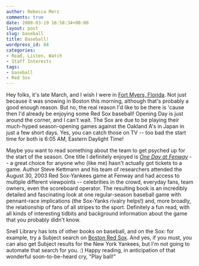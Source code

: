 ```yaml
---
author: Rebecca Merz
comments: true
date: 2008-03-19 16:58:34+00:00
layout: post
slug: baseball
title: Baseball!
wordpress_id: 84
categories:
- Read, Listen, Watch
- Staff Interests
tags:
- baseball
- Red Sox
---
```



Hey folks, it's late March, and I wish I were in [Fort Myers, Florida](http://maps.google.com/maps?f=q&hl=en&geocode=&q=fort+myers,+fl&ie=UTF8&ll=26.651141,-81.868057&spn=0.13716,0.233459&z=12). Not just because it was snowing in Boston this morning, although that's probably a good enough reason. But no, the real reason I'd like to be there is 'cause then I'd already be enjoying some Red Sox baseball! Opening Day is just around the corner, and I can't wait. The Sox are due to be playing their much-hyped season-opening games against the Oakland A's in Japan in just a few short days. Yes, you can catch those on TV -- too bad the start time for both is 6:05 AM, Eastern Daylight Time!

Maybe you want to read something about the team to get psyched up for the start of the season. One title I definitely enjoyed is [_One Day at Fenway_](http://nucat.lib.neu.edu/search?/dboston+red+sox/dboston+red+sox/1%2C8%2C38%2CE/frameset&FF=dboston+red+sox+baseball+team+anecdotes&1%2C1%2C) -- a great choice for anyone who (like me) hasn't actually got tickets to a game. Author Steve Kettmann and his team of researchers attended the August 30, 2003 Red Sox-Yankees game at Fenway and had access to multiple different viewpoints -- celebrities in the crowd, everyday fans, team owners, even the scoreboard operator. The resulting book is an incredibly detailed and fascinating look at one regular-season baseball game with pennant-race implications (the Sox-Yanks rivalry helps!) and, more broadly, the relationship of fans of all stripes to the sport. Definitely a fun read, with all kinds of interesting tidbits and background information about the game that you probably didn't know.

Snell Library has lots of other books on baseball, and on the Sox: for example, try a Subject search on [Boston Red Sox](http://nucat.lib.neu.edu/search~/a?searchtype=d&searcharg=boston+red+sox&searchscope=13&SORT=D&SUBMIT=Search). And yes, if you must, you can also get Subject results for the New York Yankees, but I'm not going to automate that search for you. :) Happy reading, in anticipation of that wonderful soon-to-be-heard cry, "Play ball!"
